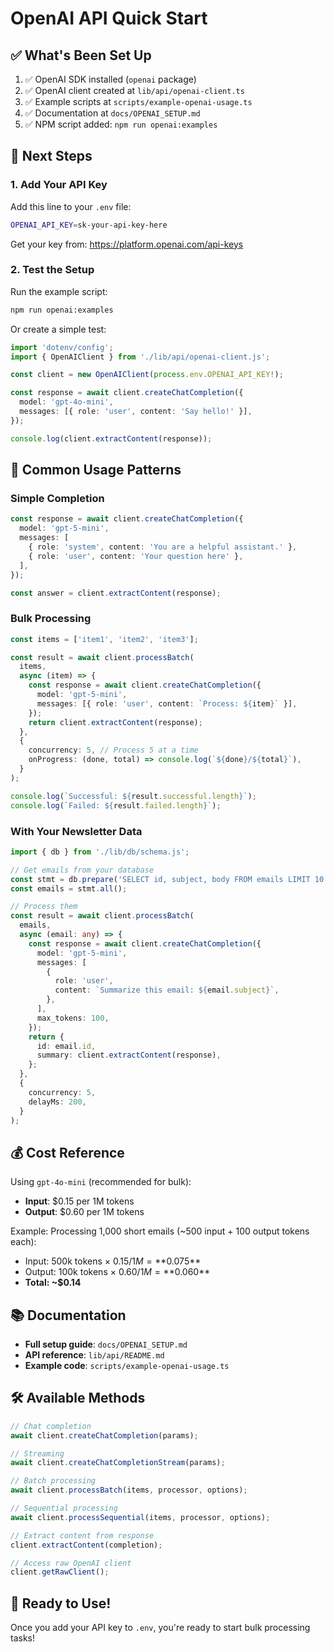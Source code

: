 # OpenAI API Quick Start

## ✅ What's Been Set Up

1. ✅ OpenAI SDK installed (`openai` package)
2. ✅ OpenAI client created at `lib/api/openai-client.ts`
3. ✅ Example scripts at `scripts/example-openai-usage.ts`
4. ✅ Documentation at `docs/OPENAI_SETUP.md`
5. ✅ NPM script added: `npm run openai:examples`

## 🔑 Next Steps

### 1. Add Your API Key

Add this line to your `.env` file:

```bash
OPENAI_API_KEY=sk-your-api-key-here
```

Get your key from: https://platform.openai.com/api-keys

### 2. Test the Setup

Run the example script:

```bash
npm run openai:examples
```

Or create a simple test:

```typescript
import 'dotenv/config';
import { OpenAIClient } from './lib/api/openai-client.js';

const client = new OpenAIClient(process.env.OPENAI_API_KEY!);

const response = await client.createChatCompletion({
  model: 'gpt-4o-mini',
  messages: [{ role: 'user', content: 'Say hello!' }],
});

console.log(client.extractContent(response));
```

## 📝 Common Usage Patterns

### Simple Completion

```typescript
const response = await client.createChatCompletion({
  model: 'gpt-5-mini',
  messages: [
    { role: 'system', content: 'You are a helpful assistant.' },
    { role: 'user', content: 'Your question here' },
  ],
});

const answer = client.extractContent(response);
```

### Bulk Processing

```typescript
const items = ['item1', 'item2', 'item3'];

const result = await client.processBatch(
  items,
  async (item) => {
    const response = await client.createChatCompletion({
      model: 'gpt-5-mini',
      messages: [{ role: 'user', content: `Process: ${item}` }],
    });
    return client.extractContent(response);
  },
  {
    concurrency: 5, // Process 5 at a time
    onProgress: (done, total) => console.log(`${done}/${total}`),
  }
);

console.log(`Successful: ${result.successful.length}`);
console.log(`Failed: ${result.failed.length}`);
```

### With Your Newsletter Data

```typescript
import { db } from './lib/db/schema.js';

// Get emails from your database
const stmt = db.prepare('SELECT id, subject, body FROM emails LIMIT 10');
const emails = stmt.all();

// Process them
const result = await client.processBatch(
  emails,
  async (email: any) => {
    const response = await client.createChatCompletion({
      model: 'gpt-5-mini',
      messages: [
        {
          role: 'user',
          content: `Summarize this email: ${email.subject}`,
        },
      ],
      max_tokens: 100,
    });
    return {
      id: email.id,
      summary: client.extractContent(response),
    };
  },
  {
    concurrency: 5,
    delayMs: 200,
  }
);
```

## 💰 Cost Reference

Using `gpt-4o-mini` (recommended for bulk):

- **Input**: $0.15 per 1M tokens
- **Output**: $0.60 per 1M tokens

Example: Processing 1,000 short emails (~500 input + 100 output tokens each):

- Input: 500k tokens × $0.15/1M = **$0.075**
- Output: 100k tokens × $0.60/1M = **$0.060**
- **Total: ~$0.14**

## 📚 Documentation

- **Full setup guide**: `docs/OPENAI_SETUP.md`
- **API reference**: `lib/api/README.md`
- **Example code**: `scripts/example-openai-usage.ts`

## 🛠️ Available Methods

```typescript
// Chat completion
await client.createChatCompletion(params);

// Streaming
await client.createChatCompletionStream(params);

// Batch processing
await client.processBatch(items, processor, options);

// Sequential processing
await client.processSequential(items, processor, options);

// Extract content from response
client.extractContent(completion);

// Access raw OpenAI client
client.getRawClient();
```

## 🚀 Ready to Use!

Once you add your API key to `.env`, you're ready to start bulk processing tasks!
